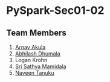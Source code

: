# PySpark-Sec01-02

## Team Members

1. [Arnav Akula](https://github.com/arnavakula7474)
2. [Abhilash Dhumala](https://github.com/abhilash15)
3. Logan Krohn
4. [Sri Sathya Mamidala](https://github.com/srisathyamamidala)
5. [Naveen Tanuku](https://github.com/NaveenTanuku)



